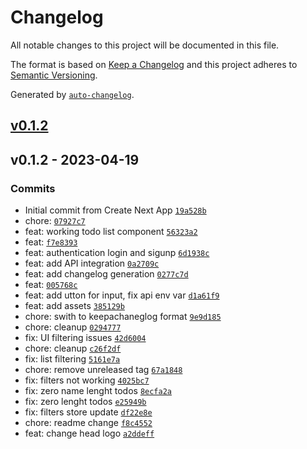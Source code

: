 # Changelog

All notable changes to this project will be documented in this file.

The format is based on [Keep a Changelog](https://keepachangelog.com/en/1.0.0/)
and this project adheres to [Semantic Versioning](https://semver.org/spec/v2.0.0.html).

Generated by [`auto-changelog`](https://github.com/CookPete/auto-changelog).

## [v0.1.2](https://github.com/alozionn/app-todo-ui/compare/v0.1.2...v0.1.2)

## v0.1.2 - 2023-04-19

### Commits

- Initial commit from Create Next App [`19a528b`](https://github.com/alozionn/app-todo-ui/commit/19a528bf031b30de89dbffa8092df01e1c3310cc)
- chore: [`07927c7`](https://github.com/alozionn/app-todo-ui/commit/07927c7ab39a55c3cb156ecefa6c0025baab4eb6)
- feat: working todo list component [`56323a2`](https://github.com/alozionn/app-todo-ui/commit/56323a20823ee5818bb1eeaca5b31cc1870bdfcb)
- feat: [`f7e8393`](https://github.com/alozionn/app-todo-ui/commit/f7e839329a2596bd10e8580da357690aeaea7de6)
- feat: authentication login and sigunp [`6d1938c`](https://github.com/alozionn/app-todo-ui/commit/6d1938caef3c12d7cb46758dba416bdba708f940)
- feat: add API integration [`0a2709c`](https://github.com/alozionn/app-todo-ui/commit/0a2709cc4d25fab32616f40596f74b54f66d28c0)
- feat: add changelog generation [`0277c7d`](https://github.com/alozionn/app-todo-ui/commit/0277c7df70fb1af4e99f8dcc8588723fa994e823)
- feat: [`005768c`](https://github.com/alozionn/app-todo-ui/commit/005768ca638dc0bc82acde5edd625d8949723621)
- feat: add utton for input, fix api env var [`d1a61f9`](https://github.com/alozionn/app-todo-ui/commit/d1a61f9cb9170bdb37ef6b438f8b5f6ed92e009f)
- feat: add assets [`385129b`](https://github.com/alozionn/app-todo-ui/commit/385129b7db814aa118dec4accb32db9eef51fe7a)
- chore: swith to keepachaneglog format [`9e9d185`](https://github.com/alozionn/app-todo-ui/commit/9e9d185e71b04782c03ef5003cb3148b1100288b)
- chore: cleanup [`0294777`](https://github.com/alozionn/app-todo-ui/commit/0294777f73a1d46a9ee20cfe84b051b80a0e71be)
- fix: UI filtering issues [`42d6004`](https://github.com/alozionn/app-todo-ui/commit/42d6004c9c225d9aeb97de3610b899ea1a0cfd61)
- chore: cleanup [`c26f2df`](https://github.com/alozionn/app-todo-ui/commit/c26f2df974a32143aa94571fd471be88dfc596a9)
- fix: list filtering [`5161e7a`](https://github.com/alozionn/app-todo-ui/commit/5161e7a8cb99968840b855675ccb6b1aba8fdbdc)
- chore: remove unreleased tag [`67a1848`](https://github.com/alozionn/app-todo-ui/commit/67a18488880107c62f0253ae0c396fd99bd0edc9)
- fix: filters not working [`4025bc7`](https://github.com/alozionn/app-todo-ui/commit/4025bc7b70437a66bed0a0c44925f78f72ba21bc)
- fix: zero name lenght todos [`8ecfa2a`](https://github.com/alozionn/app-todo-ui/commit/8ecfa2a0310a62c70fa465faaa18a9513f9a0500)
- fix: zero lenght todos [`e25949b`](https://github.com/alozionn/app-todo-ui/commit/e25949b85e439488bea66d000d61a4e4ab90704a)
- fix: filters store update [`df22e8e`](https://github.com/alozionn/app-todo-ui/commit/df22e8e6b59df371dc49da41f672f5228639aac0)
- chore: readme change [`f8c4552`](https://github.com/alozionn/app-todo-ui/commit/f8c4552fb275e87e34c55ae059c7b125ce12cf3a)
- feat: change head logo [`a2ddeff`](https://github.com/alozionn/app-todo-ui/commit/a2ddeff53c3bbf74fdfd5752033e8fee59252444)
